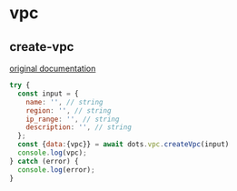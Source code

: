 # vpc

## create-vpc
[original documentation](https://developers.digitalocean.com/documentation/v2/#create-a-new-vpc)
```javascript
try {
  const input = {
    name: '', // string
    region: '', // string
    ip_range: '', // string
    description: '', // string
  };
  const {data:{vpc}} = await dots.vpc.createVpc(input)
  console.log(vpc);
} catch (error) {
  console.log(error);
}
```
